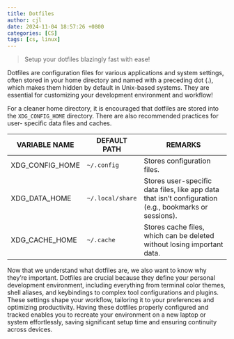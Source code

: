 ```yaml
---
title: Dotfiles
author: cjl
date: 2024-11-04 18:57:26 +0800
categories: [CS]
tags: [cs, linux]
---
```


> Setup your dotfiles blazingly fast with ease!

Dotfiles are configuration files for various applications and system settings,
often stored in your home directory and named with a preceding dot (.),
which makes them hidden by default in Unix-based systems.
They are essential for customizing your development environment and workflow!


For a cleaner home directory, it is encouraged that dotfiles are stored into
the `XDG_CONFIG_HOME` directory. There are also recommended practices for user-
specific data files and caches.


VARIABLE NAME | DEFAULT PATH | REMARKS
--- | --- | ---
XDG_CONFIG_HOME | `~/.config` | Stores configuration files.
XDG_DATA_HOME | `~/.local/share` | Stores user-specific data files, like app data that isn’t configuration (e.g., bookmarks or sessions).
XDG_CACHE_HOME | `~/.cache` | Stores cache files, which can be deleted without losing important data.

Now that we understand what dotfiles are, we also want to know why they’re important. 
Dotfiles are crucial because they define your personal development environment,
including everything from terminal color themes, shell aliases,
and keybindings to complex tool configurations and plugins.
These settings shape your workflow, tailoring it to your preferences and optimizing productivity.
Having these dotfiles properly configured and tracked enables you
to recreate your environment on a new laptop or system effortlessly,
saving significant setup time and ensuring continuity across devices.
